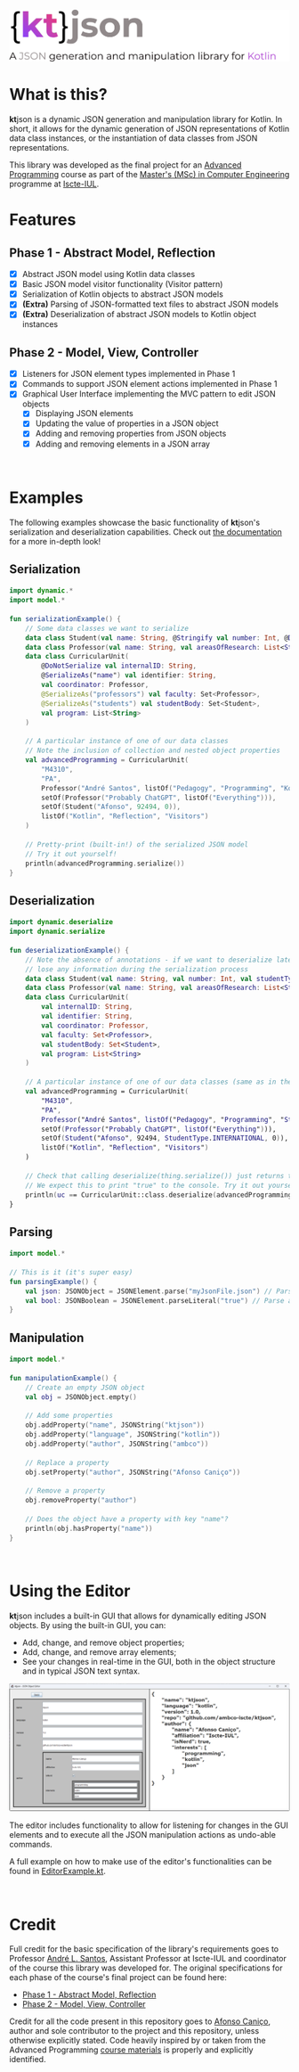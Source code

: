 <br>

<picture>
  <source media="(prefers-color-scheme: dark)" srcset="resources/header-light.png">
  <source media="(prefers-color-scheme: light)" srcset="resources/header-dark.png">
  <img alt="ktjson" src="resources/header-dark.png">
</picture>

# What is this?
**kt**json is a dynamic JSON generation and manipulation library for Kotlin. In short, it allows for the dynamic 
generation of JSON representations of Kotlin data class instances, or the instantiation of data classes
from JSON representations. 

This library was developed as the final project for an [Advanced Programming](https://fenix.iscte-iul.pt/disciplinas/m4310/2022-2023/2-semestre) course as part of the 
[Master's (MSc) in Computer Engineering](https://www.iscte-iul.pt/course/12/master-msc-in-computer-engineering) programme at [Iscte-IUL](https://www.iscte-iul.pt/).
<br>

# Features
## Phase 1 - Abstract Model, Reflection
- [x] Abstract JSON model using Kotlin data classes
- [x] Basic JSON model visitor functionality (Visitor pattern)
- [x] Serialization of Kotlin objects to abstract JSON models
- [x] **(Extra)** Parsing of JSON-formatted text files to abstract JSON models
- [x] **(Extra)** Deserialization of abstract JSON models to Kotlin object instances

## Phase 2 - Model, View, Controller
- [x] Listeners for JSON element types implemented in Phase 1
- [x] Commands to support JSON element actions implemented in Phase 1
- [x] Graphical User Interface implementing the MVC pattern to edit JSON objects
  - [x] Displaying JSON elements
  - [x] Updating the value of properties in a JSON object
  - [x] Adding and removing properties from JSON objects
  - [x] Adding and removing elements in a JSON array

<br>

# Examples
The following examples showcase the basic functionality of **kt**json's serialization and deserialization
capabilities. Check out [the documentation](https://ambco-iscte.github.io/ktjson/) for a more in-depth look!

## Serialization
```kotlin
import dynamic.*
import model.*

fun serializationExample() {
    // Some data classes we want to serialize
    data class Student(val name: String, @Stringify val number: Int, @DoNotSerialize val internalID: Int)
    data class Professor(val name: String, val areasOfResearch: List<String>)
    data class CurricularUnit(
        @DoNotSerialize val internalID: String,
        @SerializeAs("name") val identifier: String,
        val coordinator: Professor,
        @SerializeAs("professors") val faculty: Set<Professor>,
        @SerializeAs("students") val studentBody: Set<Student>,
        val program: List<String>
    )

    // A particular instance of one of our data classes
    // Note the inclusion of collection and nested object properties
    val advancedProgramming = CurricularUnit(
        "M4310",
        "PA",
        Professor("André Santos", listOf("Pedagogy", "Programming", "Kotlin")),
        setOf(Professor("Probably ChatGPT", listOf("Everything"))),
        setOf(Student("Afonso", 92494, 0)),
        listOf("Kotlin", "Reflection", "Visitors")
    )

    // Pretty-print (built-in!) of the serialized JSON model
    // Try it out yourself!
    println(advancedProgramming.serialize())
}
```

## Deserialization
```kotlin
import dynamic.deserialize
import dynamic.serialize

fun deserializationExample() {
    // Note the absence of annotations - if we want to deserialize later, we can't change or
    // lose any information during the serialization process
    data class Student(val name: String, val number: Int, val studentType: StudentType, val internalID: Int)
    data class Professor(val name: String, val areasOfResearch: List<String>)
    data class CurricularUnit(
        val internalID: String,
        val identifier: String,
        val coordinator: Professor,
        val faculty: Set<Professor>,
        val studentBody: Set<Student>,
        val program: List<String>
    )

    // A particular instance of one of our data classes (same as in the example above)
    val advancedProgramming = CurricularUnit(
        "M4310",
        "PA",
        Professor("André Santos", listOf("Pedagogy", "Programming", "Strudel", "Weird Kotlin Things")),
        setOf(Professor("Probably ChatGPT", listOf("Everything"))),
        setOf(Student("Afonso", 92494, StudentType.INTERNATIONAL, 0)),
        listOf("Kotlin", "Reflection", "Visitors")
    )

    // Check that calling deserialize(thing.serialize()) just returns the same thing
    // We expect this to print "true" to the console. Try it out yourself!
    println(uc == CurricularUnit::class.deserialize(advancedProgramming.serialize()))
}
```

## Parsing
```kotlin
import model.*

// This is it (it's super easy)
fun parsingExample() {
    val json: JSONObject = JSONElement.parse("myJsonFile.json") // Parse a whole file
    val bool: JSONBoolean = JSONElement.parseLiteral("true") // Parse a literal
}
```

## Manipulation
```kotlin
import model.*

fun manipulationExample() {
    // Create an empty JSON object
    val obj = JSONObject.empty()
  
    // Add some properties
    obj.addProperty("name", JSONString("ktjson"))
    obj.addProperty("language", JSONString("kotlin"))
    obj.addProperty("author", JSONString("ambco"))
  
    // Replace a property
    obj.setProperty("author", JSONString("Afonso Caniço"))
  
    // Remove a property
    obj.removeProperty("author")
  
    // Does the object have a property with key "name"?
    println(obj.hasProperty("name"))
}
```

<br>

# Using the Editor
**kt**json includes a built-in GUI that allows for dynamically editing JSON objects. By using the built-in GUI, you can:
- Add, change, and remove object properties;
- Add, change, and remove array elements;
- See your changes in real-time in the GUI, both in the object structure and in typical JSON text syntax.

![Editor Screenshot](resources/editor-example.png)

The editor includes functionality to allow for listening for changes in the GUI elements and to execute all the JSON
manipulation actions as undo-able commands. 

A full example on how to make use of the editor's functionalities can be found in
[EditorExample.kt](src/main/kotlin/mvc/EditorExample.kt).

<br>

# Credit

Full credit for the basic specification of the library's requirements goes to Professor 
[André L. Santos](https://andre-santos-pt.github.io/), Assistant Professor at Iscte-IUL and coordinator of the course
this library was developed for. The original specifications for each phase of the course's final project can be found here:
- [Phase 1 - Abstract Model, Reflection](https://andre-santos-pt.github.io/projetojson/primeirafase)
- [Phase 2 - Model, View, Controller](https://andre-santos-pt.github.io/projetojson/segundaparte)

Credit for all the code present in this repository goes to 
[Afonso Caniço](https://ciencia.iscte-iul.pt/authors/afonso-canico/cv), author and sole contributor to the project
and this repository, unless otherwise explicitly stated. Code heavily inspired by or taken from the Advanced Programming
[course materials](https://andre-santos-pt.github.io/kotlin/) is properly and explicitly identified.